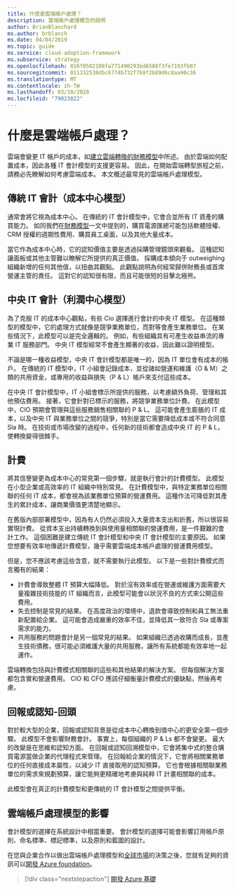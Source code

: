 ```yaml
---
title: 什麼是雲端帳戶處理？
description: 雲端帳戶處理概念的說明
author: BrianBlanchard
ms.author: brblanch
ms.date: 04/04/2019
ms.topic: guide
ms.service: cloud-adoption-framework
ms.subservice: strategy
ms.openlocfilehash: 016f0502108fa771490293bd6588f3fe7193fb07
ms.sourcegitcommit: 011332538dbc6774b732f7b9f2b89d6c8aa90c36
ms.translationtype: MT
ms.contentlocale: zh-TW
ms.lasthandoff: 03/10/2020
ms.locfileid: "79023822"
---
```

<!-- markdownlint-disable MD026 -->

# <a name="what-is-cloud-accounting"></a>什麼是雲端帳戶處理？

雲端會變更 IT 帳戶的成本，如[建立雲端轉換的財務模型](./financial-models.md)中所述。 由於雲端如何配置成本，因此各種 IT 會計模型的支援更容易。 因此，在開始雲端轉型旅程之前，請務必先瞭解如何考慮雲端成本。 本文概述最常見的雲端帳戶處理模型。

## <a name="traditional-it-accounting-cost-center-model"></a>傳統 IT 會計（成本中心模型）

通常會將它視為成本中心。 在傳統的 IT 會計模型中，它會合並所有 IT 資產的購買能力。 如同我們在[財務模型](./financial-models.md)一文中提到的，購買電源匯總可能包括軟體授權、CRM 授權的週期性費用、購買員工桌面，以及其他大量成本。

當它作為成本中心時，它的認知價值主要是透過採購管理鏡頭來觀看。 這種認知讓面板或其他主管難以瞭解它所提供的真正價值。 採購成本傾向于 outweighing 組織新增的任何其他值，以扭曲其觀點。 此觀點說明為何經常歸併財務長或首席營運主管的責任。 這對它的認知很有限，而且可能很短的目擊北極熊。

## <a name="central-it-accounting-profit-center-model"></a>中央 IT 會計（利潤中心模型）

為了克服 IT 的成本中心觀點，有些 Cio 選擇進行會計的中央 IT 模型。 在這種類型的模型中，它的處理方式就像是競爭業務單位，而對等會產生業務單位。 在某些情況下，此模型可以是完全邏輯的。 例如，有些組織具有可產生收益串流的專業 IT 服務部門。 中央 IT 模型經常不會產生顯著的收益，因此難以證明模型。

不論是哪一種收益模型，中央 IT 會計模型都是唯一的，因為 IT 單位會有成本的帳戶。 在傳統的 IT 模型中，IT 小組會記錄成本，並從諸如營運和維護（O & M）之類的共用資金，或專用的收益與損失（P & L）帳戶來支付這些成本。

在中央 IT 會計模型中，IT 小組會標示所提供的服務，以考慮額外負荷、管理和其他預估費用。 接著，它會針對已標示的服務，將競爭業務單位計費。 在此模型中，CIO 預期會管理與這些服務銷售相關聯的 P & L。 這可能會產生膨脹的 IT 成本，以及中央 IT 與業務單位之間的競爭，特別是當它需要降低成本或不符合同意 Sla 時。 在技術或市場改變的過程中，任何新的技術都會造成中央 IT 的 P & L，使轉換變得很棘手。

## <a name="chargeback"></a>計費

將其信譽變更為成本中心的常見第一個步驟，就是執行會計的計費模型。 此模型在小型企業或高效率的 IT 組織中特別常見。 在計費模型中，與特定業務單位相關聯的任何 IT 成本，都會視為該業務單位預算的營運費用。 這種作法可降低對其產生的累計成本，讓商業價值更清楚地顯示。

在舊版內部部署模型中，因為有人仍然必須投入大量資本支出和折舊，所以很容易實現計費。 從資本支出持續轉換到與使用量相關聯的營運費用，是一件艱難的會計工作。 這個困難是建立傳統 IT 會計模型和中央 IT 會計模型的主要原因。 如果您想要有效率地傳遞計費模型，幾乎需要雲端成本帳戶處理的營運費用模型。

但是，您不應該考慮這些含意，就不需要執行此模型。 以下是一些對計費模式而言獨有的結果：

- 計費會導致整體 IT 預算大幅降低。 對於沒有效率或在營運或維護方面需要大量複雜技術技能的 IT 組織而言，此模型可能會以狀況不良的方式來公開這些費用。
- 失去控制是常見的結果。 在高度政治的環境中，退款會導致控制和員工無法重新配置給企業。 這可能會造成嚴重的效率不佳，並降低其一致符合 Sla 或專案需求的能力。
- 共用服務的問題會計是另一個常見的結果。 如果組織已透過收購而成長，並產生技術債務，很可能必須維護大量的共用服務，讓所有系統都能有效率地一起運作。

雲端轉換包括與計費模式相關聯的這些和其他結果的解決方案。 但每個解決方案都包含實和營運費用。 CIO 和 CFO 應該仔細衡量計費模式的優缺點，然後再考慮。

## <a name="showback-or-awareness-back"></a>回報或認知-回頭

對於較大型的企業，回報或認知背景是從成本中心轉換到值中心的更安全第一個步驟。 此模型不會影響財務會計。 事實上，每個組織的 P & Ls 都不會變更。 最大的改變是在思維和認知方面。 在回報或認知回溯模型中，它會將集中式的整合購買電源當做企業的代理程式來管理。 在回報給企業的情況下，它會將相關業務單位的任何直接成本屬性，以減少 IT 直接取用的認知預算。 它也會根據相關聯業務單位的需求來規劃預算，讓它能夠更精確地考慮與純粹 IT 計畫相關聯的成本。

此模型會在真正的計費模型和更傳統的 IT 會計模型之間提供平衡。

## <a name="impact-of-cloud-accounting-models"></a>雲端帳戶處理模型的影響

會計模型的選擇在系統設計中相當重要。 會計模型的選擇可能會影響訂用帳戶原則、命名標準、標記標準，以及原則和藍圖的設計。

在您與企業合作以做出雲端帳戶處理模型和[全球市場](./global-markets.md)的決策之後，您就有足夠的資訊可以[開發 Azure foundation](../ready/index.md)。

> [!div class="nextstepaction"]
> [開發 Azure 基礎](../ready/index.md)
